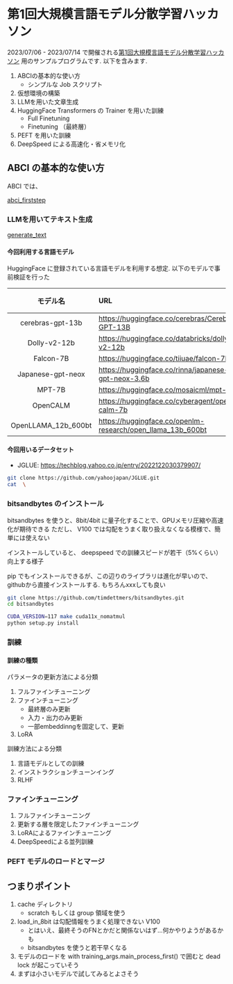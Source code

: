 # 第1回大規模言語モデル分散学習ハッカソン

2023/07/06 - 2023/07/14 で開催される[第1回大規模言語モデル分散学習ハッカソン](https://abci.ai/event/2023/06/13/ja_event.html) 用のサンプルプログラムです. 以下を含みます.

1. ABCIの基本的な使い方
   - シンプルな Job スクリプト
2. 仮想環境の構築
3. LLMを用いた文章生成
4. HuggingFace Transformers の Trainer を用いた訓練
   - Full Finetuning
   - Finetuning （最終層）
5. PEFT を用いた訓練
6. DeepSpeed による高速化・省メモリ化

## ABCI の基本的な使い方

ABCI では、

[abci_firststep](./abci_firststep)

### LLMを用いてテキスト生成

[generate_text](./generate_text)

#### 今回利用する言語モデル

HuggingFace に登録されている言語モデルを利用する想定. 以下のモデルで事前検証を行った

|モデル名|URL|備考|
|:--:|:--|:--|
| cerebras-gpt-13b | https://huggingface.co/cerebras/Cerebras-GPT-13B |
| Dolly-v2-12b | https://huggingface.co/databricks/dolly-v2-12b|
| Falcon-7B | https://huggingface.co/tiiuae/falcon-7b|
| Japanese-gpt-neox | https://huggingface.co/rinna/japanese-gpt-neox-3.6b|
| MPT-7B | https://huggingface.co/mosaicml/mpt-7b|
| OpenCALM | https://huggingface.co/cyberagent/open-calm-7b|
| OpenLLAMA_12b_600bt | https://huggingface.co/openlm-research/open_llama_13b_600bt|

#### 今回用いるデータセット

- JGLUE: https://techblog.yahoo.co.jp/entry/2022122030379907/


```bash
git clone https://github.com/yahoojapan/JGLUE.git
cat  \
```

### bitsandbytes のインストール

bitsandbytes を使うと、8bit/4bit に量子化することで、GPUメモリ圧縮や高速化が期待できる
ただし、 V100 では勾配をうまく取り扱えなくなる模様で、簡単には使えない

インストールしていると、 deepspeed での訓練スピードが若干（5%くらい）向上する様子

pip でもインストールできるが、この辺りのライブラリは進化が早いので、githubから直接インストールする.
もちろんxxxしても良い

```bash
git clone https://github.com/timdettmers/bitsandbytes.git
cd bitsandbytes

CUDA_VERSION=117 make cuda11x_nomatmul
python setup.py install

```


### 訓練

#### 訓練の種類

パラメータの更新方法による分類
1. フルファインチューニング
2. ファインチューニング
   - 最終層のみ更新
   - 入力・出力のみ更新
   - 一部embeddinngを固定して、更新
3. LoRA

訓練方法による分類

1. 言語モデルとしての訓練
2. インストラクションチューンイング
3. RLHF

### ファインチューニング

1. フルファインチューニング
2. 更新する層を限定したファインチューニング
3. LoRAによるファインチューニング
4. DeepSpeedによる並列訓練

### PEFT モデルのロードとマージ

## つまりポイント

1. cache ディレクトリ
   - scratch もしくは group 領域を使う
2. load_in_8bit は勾配情報をうまく処理できない V100
   - とはいえ、最終そうのFNとかだと関係ないはず...何かやりようがあるかも
   - bitsandbytes を使うと若干早くなる
3. モデルのロードを with training_args.main_process_first() で囲むと dead lock が起こっていそう
4. まずは小さいモデルで試してみるとよさそう
